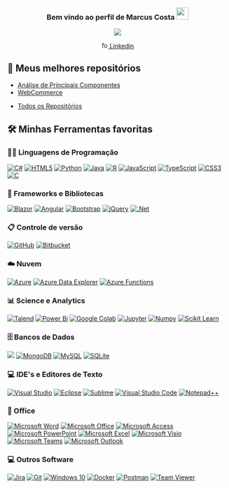 <h3 align="center">
  Bem vindo ao perfil de Marcus Costa
  <img src="https://media.giphy.com/media/hvRJCLFzcasrR4ia7z/giphy.gif" width="28">
</h3>

<!-- Typing SVG by DenverCoder1 - https://github.com/DenverCoder1/readme-typing-svg -->
<p align="center">
  <a href="https://github.com/DenverCoder1/readme-typing-svg"><img src="https://readme-typing-svg.herokuapp.com/?lines=Desenvolvedor,%20Analista%20e%20Cientista%20de%20dados&center=true&width=500&height=45"></a>
</p>

<!-- Badges template - https://github.com/badges/shields -->
<!-- YouTube Stats - https://github.com/DenverCoder1/github-readme-youtube-stats -->
<!-- View counter - https://github.com/DenverCoder1/Simple-View-Counter -->
<p align="center">   
  <a href="https://www.linkedin.com/in/marcusfreitascosta/" target="_blank">    
    <img alt="followers" width="15px" height="15px" title="Follow me on Github" src="https://camo.githubusercontent.com/c8a9c5b414cd812ad6a97a46c29af67239ddaeae08c41724ff7d945fb4c047e5/68747470733a2f2f6564656e742e6769746875622e696f2f537570657254696e7949636f6e732f696d616765732f7376672f6c696e6b6564696e2e737667"/>
  Linkedin
  </a>
</p>

## 📘 Meus melhores repositórios

<p align="left">
  <ul>
  <li><a href="https://github.com/Marcus-V-Freitas/Analise_Componentes_Principais">Análise de Principais Componentes</a></li>
  <li><a href="https://github.com/Marcus-V-Freitas/WebCommerces">WebCommerce</a></li>
  </ul>
</p>

<p align="left">
  <ul>
    <li><a href="https://github.com/Marcus-V-Freitasd">Todos os Repositórios</a></li>
  </ul>
</p>

## 🛠️ Minhas Ferramentas favoritas

### 👨‍💻 Linguagens de Programação

<p>
    <a href="#"><img alt="C#" src="https://img.shields.io/badge/c%23-%23239120.svg?style=for-the-badge&logo=c-sharp&logoColor=white"/></a>
    <a href="#"><img alt="HTML5" src="https://img.shields.io/badge/html5-%23E34F26.svg?style=for-the-badge&logo=html5&logoColor=white"/></a>
    <a href="#"><img alt="Python" src="https://img.shields.io/badge/python-%2314354C.svg?style=for-the-badge&logo=python&logoColor=white"/></a>
    <a href="#"><img alt="Java" src="https://img.shields.io/badge/java-%23ED8B00.svg?style=for-the-badge&logo=java&logoColor=white"/></a>
    <a href="#"><img alt="R" src="https://img.shields.io/badge/r-%23276DC3.svg?style=for-the-badge&logo=r&logoColor=white"/></a>
    <a href="#"><img alt="JavaScript" src="https://img.shields.io/badge/javascript-%23323330.svg?style=for-the-badge&logo=javascript&logoColor=%23F7DF1E"/></a>
    <a href="#"><img alt="TypeScript" src="https://img.shields.io/badge/typescript-%23007ACC.svg?style=for-the-badge&logo=typescript&logoColor=white"/></a>  
    <a href="#"><img alt="CSS3" src="https://img.shields.io/static/v1?style=for-the-badge&message=CSS3&color=1572B6&logo=CSS3&logoColor=FFFFFF&label="/></a>
    <a href="#"><img alt="C" src="https://img.shields.io/static/v1?style=for-the-badge&message=C&color=222222&logo=C&logoColor=A8B9CC&label="/></a>    
</p>

### 🧰 Frameworks e Bibliotecas

<p>
   <a href="#"><img alt="Blazor" src="https://img.shields.io/static/v1?style=for-the-badge&message=Blazor&color=512BD4&logo=Blazor&logoColor=FFFFFF&label="/></a>
   <a href="#"><img alt="Angular" src="https://img.shields.io/badge/angular-%23DD0031.svg?style=for-the-badge&logo=angular&logoColor=white"/><a>
   <a href="#"><img alt="Bootstrap" src="https://img.shields.io/badge/bootstrap-%23563D7C.svg?style=for-the-badge&logo=bootstrap&logoColor=white"/></a>
   <a href="#"><img alt="jQuery" src="https://img.shields.io/badge/jquery-%230769AD.svg?style=for-the-badge&logo=jquery&logoColor=white"/></a>
   <a href="#"><img alt=".Net" src="https://img.shields.io/badge/.NET-5C2D91?style=for-the-badge&logo=.net&logoColor=white"/></a>
</p>

### 📋 Controle de versão
<p>
  <a href="#"><img alt="GitHub" src="https://img.shields.io/badge/github-%23121011.svg?style=for-the-badge&logo=github&logoColor=white"/></a>
  <a href="#"><img alt="Bitbucket" src="https://img.shields.io/badge/bitbucket-%230047B3.svg?style=for-the-badge&logo=bitbucket&logoColor=white"/></a>
</p>

### ☁️ Nuvem
<p>
  <a href="#"><img alt="Azure" src="https://img.shields.io/badge/azure-%230072C6.svg?style=for-the-badge&logo=azure-devops&logoColor=white"/></a>
  <a href="#"><img alt="Azure Data Explorer" src="https://img.shields.io/static/v1?style=for-the-badge&message=Azure+Data+Explorer&color=0078D4&logo=Azure+Data+Explorer&logoColor=FFFFFF&label="/></a>
  <a href="#"><img alt="Azure Functions" src="https://img.shields.io/static/v1?style=for-the-badge&message=Azure+Functions&color=0062AD&logo=Azure+Functions&logoColor=FFFFFF&label="/></a>
</p> 

### 📊 Science e Analytics
<p>
  <a href="#"><img alt="Talend" src="https://img.shields.io/static/v1?style=for-the-badge&message=Talend&color=1675BC&logo=Talend&logoColor=FFFFFF&label="/></a>
  <a href="#"><img alt="Power Bi" src="https://img.shields.io/static/v1?style=for-the-badge&message=Power+BI&color=222222&logo=Power+BI&logoColor=F2C811&label="/></a>
  <a href="#"><img alt="Google Colab" src="https://camo.githubusercontent.com/c05a246fa2e1f60805ece5c251f8aab6f0cc4bfe520a9722fbb3d076f9307929/68747470733a2f2f696d672e736869656c64732e696f2f7374617469632f76313f7374796c653d666f722d7468652d6261646765266d6573736167653d476f6f676c652b436f6c616226636f6c6f723d323232323232266c6f676f3d476f6f676c652b436f6c6162266c6f676f436f6c6f723d463941423030266c6162656c3d"/></a>
  <a href="#"><img alt="Jupyter" src="https://img.shields.io/badge/Jupyter-%23F37626.svg?style=for-the-badge&logo=Jupyter&logoColor=white" /></a>
  <a href="#"><img alt="Numpy" src="https://img.shields.io/static/v1?style=for-the-badge&message=NumPy&color=013243&logo=NumPy&logoColor=FFFFFF&label="/></a>
  <a href="#"><img alt="Scikit Learn" src="https://img.shields.io/static/v1?style=for-the-badge&message=scikit-learn&color=222222&logo=scikit-learn&logoColor=F7931E&label="/></a>

</p>

### 🗄️ Bancos de Dados

<p>
    <a href="#"><img src="https://img.shields.io/static/v1?style=for-the-badge&message=Microsoft+SQL+Server&color=CC2927&logo=Microsoft+SQL+Server&logoColor=FFFFFF&label="/></a>
    <a href="#"><img alt="MongoDB" src ="https://img.shields.io/badge/MongoDB-%234ea94b.svg?style=for-the-badge&logo=mongodb&logoColor=white"/></a>
    <a href="#"><img alt="MySQL" src="https://img.shields.io/badge/mysql-%2300f.svg?style=for-the-badge&logo=mysql&logoColor=white"/></a>
    <a href="#"><img alt="SQLite" src ="https://img.shields.io/badge/sqlite-%2307405e.svg?style=for-the-badge&logo=sqlite&logoColor=white"/></a>   
</p>

### 💻 IDE's e Editores de Texto

<p>
  <a href="#"><img alt="Visual Studio" src="https://camo.githubusercontent.com/fd60f44029161b7287b32f4986ef98f1caa6705355d8df6d14db7de0b50a89ba/68747470733a2f2f696d672e736869656c64732e696f2f7374617469632f76313f7374796c653d666f722d7468652d6261646765266d6573736167653d56697375616c2b53747564696f26636f6c6f723d354332443931266c6f676f3d56697375616c2b53747564696f266c6f676f436f6c6f723d464646464646266c6162656c3d"/></a>
  <a href="#"><img alt="Eclipse" src="https://img.shields.io/static/v1?style=for-the-badge&message=Eclipse+IDE&color=2C2255&logo=Eclipse+IDE&logoColor=FFFFFF&label="/></a>
  <a href="#"><img alt="Sublime" src="https://img.shields.io/static/v1?style=for-the-badge&message=Sublime+Text&color=222222&logo=Sublime+Text&logoColor=FF9800&label="/></a>  
  <a href="#"><img alt="Visual Studio Code" src="https://img.shields.io/static/v1?style=for-the-badge&message=Visual+Studio+Code&color=007ACC&logo=Visual+Studio+Code&logoColor=FFFFFF&label="/></a>
  <a href="#"><img alt="Notepad++" src="https://img.shields.io/static/v1?style=for-the-badge&message=Notepad%2B%2B&color=222222&logo=Notepad%2B%2B&logoColor=90E59A&label="/></a>
</p>

### 💾 Office

<p>
    <a href="#"><img alt="Microsoft Word" src="https://img.shields.io/badge/Microsoft_Word-2B579A?style=for-the-badge&logo=microsoft-word&logoColor=white" /></a>
    <a href="#"><img alt="Microsoft Office" src="https://img.shields.io/badge/Microsoft_Office-D83B01?style=for-the-badge&logo=microsoft-office&logoColor=white" /></a>
    <a href="#"><img alt="Microsoft Access" src="https://img.shields.io/badge/Microsoft_Access-A4373A?style=for-the-badge&logo=microsoft-access&logoColor=white" /></a>
    <a href="#"><img alt="Microsoft PowerPoint" src="https://img.shields.io/badge/Microsoft_PowerPoint-B7472A?style=for-the-badge&logo=microsoft-powerpoint&logoColor=white" /></a>
    <a href="#"><img alt="Microsoft Excel" src="https://img.shields.io/badge/Microsoft_Excel-217346?style=for-the-badge&logo=microsoft-excel&logoColor=white" /></a>
    <a href="#"><img alt="Microsoft Visio " src="https://img.shields.io/badge/Microsoft_Visio-3955A3?style=for-the-badge&logo=microsoft-visio&logoColor=white" /></a>
    <a href="#"><img alt="Microsoft Teams" src="https://img.shields.io/static/v1?style=for-the-badge&message=Microsoft+Teams&color=6264A7&logo=Microsoft+Teams&logoColor=FFFFFF&label="/></a>
    <a href="#"><img alt="Microsoft Outlook" src="https://img.shields.io/static/v1?style=for-the-badge&message=Microsoft+Outlook&color=0078D4&logo=Microsoft+Outlook&logoColor=FFFFFF&label="/></a>
</p>

### 💻 Outros Software

<p>
    <a href="#"><img alt="Jira" src="https://img.shields.io/static/v1?style=for-the-badge&message=Jira&color=0052CC&logo=Jira&logoColor=FFFFFF&label="/></a>
    <a href="#"><img alt="Git" src="https://img.shields.io/badge/git-%23F05033.svg?style=for-the-badge&logo=git&logoColor=white"/></a>
    <a href="#"><img alt="Windows 10" src="https://img.shields.io/badge/Windows-0078D6?style=for-the-badge&logo=windows&logoColor=white" /></a>
    <a href="#"><img alt="Docker" src="https://img.shields.io/badge/docker-%230db7ed.svg?style=for-the-badge&logo=docker&logoColor=white"/></a>   
    <a href="#"><img alt="Postman" src="https://img.shields.io/badge/Postman-FF6C37?style=for-the-badge&logo=postman&logoColor=red" /></a>
    <a href="#"><img alt="Team Viewer" src="https://img.shields.io/static/v1?style=for-the-badge&message=TeamViewer&color=0E8EE9&logo=TeamViewer&logoColor=FFFFFF&label="/></a>   
</p>
